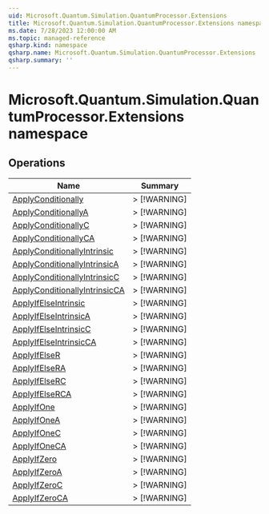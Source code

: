 ```yaml
---
uid: Microsoft.Quantum.Simulation.QuantumProcessor.Extensions
title: Microsoft.Quantum.Simulation.QuantumProcessor.Extensions namespace
ms.date: 7/28/2023 12:00:00 AM
ms.topic: managed-reference
qsharp.kind: namespace
qsharp.name: Microsoft.Quantum.Simulation.QuantumProcessor.Extensions
qsharp.summary: ''
---
```


# Microsoft.Quantum.Simulation.QuantumProcessor.Extensions namespace




<!-- summaries -->

## Operations

| Name | Summary |
|------|---------|
|[ApplyConditionally](xref:Microsoft.Quantum.Simulation.QuantumProcessor.Extensions.ApplyConditionally) |> [!WARNING] |
|[ApplyConditionallyA](xref:Microsoft.Quantum.Simulation.QuantumProcessor.Extensions.ApplyConditionallyA) |> [!WARNING] |
|[ApplyConditionallyC](xref:Microsoft.Quantum.Simulation.QuantumProcessor.Extensions.ApplyConditionallyC) |> [!WARNING] |
|[ApplyConditionallyCA](xref:Microsoft.Quantum.Simulation.QuantumProcessor.Extensions.ApplyConditionallyCA) |> [!WARNING] |
|[ApplyConditionallyIntrinsic](xref:Microsoft.Quantum.Simulation.QuantumProcessor.Extensions.ApplyConditionallyIntrinsic) |> [!WARNING] |
|[ApplyConditionallyIntrinsicA](xref:Microsoft.Quantum.Simulation.QuantumProcessor.Extensions.ApplyConditionallyIntrinsicA) |> [!WARNING] |
|[ApplyConditionallyIntrinsicC](xref:Microsoft.Quantum.Simulation.QuantumProcessor.Extensions.ApplyConditionallyIntrinsicC) |> [!WARNING] |
|[ApplyConditionallyIntrinsicCA](xref:Microsoft.Quantum.Simulation.QuantumProcessor.Extensions.ApplyConditionallyIntrinsicCA) |> [!WARNING] |
|[ApplyIfElseIntrinsic](xref:Microsoft.Quantum.Simulation.QuantumProcessor.Extensions.ApplyIfElseIntrinsic) |> [!WARNING] |
|[ApplyIfElseIntrinsicA](xref:Microsoft.Quantum.Simulation.QuantumProcessor.Extensions.ApplyIfElseIntrinsicA) |> [!WARNING] |
|[ApplyIfElseIntrinsicC](xref:Microsoft.Quantum.Simulation.QuantumProcessor.Extensions.ApplyIfElseIntrinsicC) |> [!WARNING] |
|[ApplyIfElseIntrinsicCA](xref:Microsoft.Quantum.Simulation.QuantumProcessor.Extensions.ApplyIfElseIntrinsicCA) |> [!WARNING] |
|[ApplyIfElseR](xref:Microsoft.Quantum.Simulation.QuantumProcessor.Extensions.ApplyIfElseR) |> [!WARNING] |
|[ApplyIfElseRA](xref:Microsoft.Quantum.Simulation.QuantumProcessor.Extensions.ApplyIfElseRA) |> [!WARNING] |
|[ApplyIfElseRC](xref:Microsoft.Quantum.Simulation.QuantumProcessor.Extensions.ApplyIfElseRC) |> [!WARNING] |
|[ApplyIfElseRCA](xref:Microsoft.Quantum.Simulation.QuantumProcessor.Extensions.ApplyIfElseRCA) |> [!WARNING] |
|[ApplyIfOne](xref:Microsoft.Quantum.Simulation.QuantumProcessor.Extensions.ApplyIfOne) |> [!WARNING] |
|[ApplyIfOneA](xref:Microsoft.Quantum.Simulation.QuantumProcessor.Extensions.ApplyIfOneA) |> [!WARNING] |
|[ApplyIfOneC](xref:Microsoft.Quantum.Simulation.QuantumProcessor.Extensions.ApplyIfOneC) |> [!WARNING] |
|[ApplyIfOneCA](xref:Microsoft.Quantum.Simulation.QuantumProcessor.Extensions.ApplyIfOneCA) |> [!WARNING] |
|[ApplyIfZero](xref:Microsoft.Quantum.Simulation.QuantumProcessor.Extensions.ApplyIfZero) |> [!WARNING] |
|[ApplyIfZeroA](xref:Microsoft.Quantum.Simulation.QuantumProcessor.Extensions.ApplyIfZeroA) |> [!WARNING] |
|[ApplyIfZeroC](xref:Microsoft.Quantum.Simulation.QuantumProcessor.Extensions.ApplyIfZeroC) |> [!WARNING] |
|[ApplyIfZeroCA](xref:Microsoft.Quantum.Simulation.QuantumProcessor.Extensions.ApplyIfZeroCA) |> [!WARNING] |


<!-- /summaries -->
